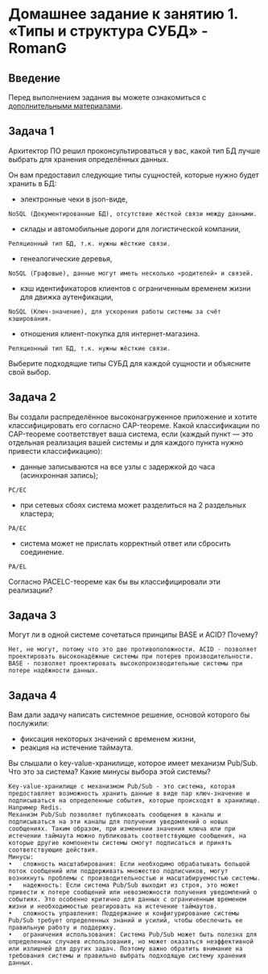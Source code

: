 # Домашнее задание к занятию 1. «Типы и структура СУБД» - RomanG

## Введение

Перед выполнением задания вы можете ознакомиться с 
[дополнительными материалами](https://github.com/netology-code/virt-homeworks/tree/virt-11/additional).

## Задача 1

Архитектор ПО решил проконсультироваться у вас, какой тип БД 
лучше выбрать для хранения определённых данных.

Он вам предоставил следующие типы сущностей, которые нужно будет хранить в БД:

- электронные чеки в json-виде,
```
NoSQL (Документированные БД), отсутствие жёсткой связи между данными.
```
-  склады и автомобильные дороги для логистической компании,
```
Реляционный тип БД, т.к. нужны жёсткие связи.
```
- генеалогические деревья,
```
NoSQL (Графовые), данные могут иметь несколько «родителей» и связей.
```
- кэш идентификаторов клиентов с ограниченным временем жизни для движка аутенфикации,
```
NoSQL (Ключ-значение), для ускорения работы системы за счёт кэширования.
```
- отношения клиент-покупка для интернет-магазина.
```
Реляционный тип БД, т.к. нужны жёсткие связи.
```

Выберите подходящие типы СУБД для каждой сущности и объясните свой выбор.

## Задача 2

Вы создали распределённое высоконагруженное приложение и хотите классифицировать его согласно 
CAP-теореме. Какой классификации по CAP-теореме соответствует ваша система, если 
(каждый пункт — это отдельная реализация вашей системы и для каждого пункта нужно привести классификацию):

- данные записываются на все узлы с задержкой до часа (асинхронная запись);
```
PC/EC
```
- при сетевых сбоях система может разделиться на 2 раздельных кластера;
```
PA/EC
```
- система может не прислать корректный ответ или сбросить соединение.
```
PA/EL
```

Согласно PACELC-теореме как бы вы классифицировали эти реализации?

## Задача 3

Могут ли в одной системе сочетаться принципы BASE и ACID? Почему?
```
Нет, не могут, потому что это две противоположности. ACID - позволяет проектировать высоконадёжные системы при потерев производительности.
BASE - позволяет проектировать высокопроизводительные системы при потере надёжности данных.
```

## Задача 4

Вам дали задачу написать системное решение, основой которого бы послужили:

- фиксация некоторых значений с временем жизни,
- реакция на истечение таймаута.

Вы слышали о key-value-хранилище, которое имеет механизм Pub/Sub. 
Что это за система? Какие минусы выбора этой системы?
```
Key-value-хранилище с механизмом Pub/Sub - это система, которая предоставляет возможность хранить данные в виде пар ключ-значение и подписываться на определенные события, которые происходят в хранилище. Например Redis.
Механизм Pub/Sub позволяет публиковать сообщения в каналы и подписываться на эти каналы для получения уведомлений о новых сообщениях. Таким образом, при изменении значения ключа или при истечении таймаута можно публиковать соответствующие сообщения, на которые другие компоненты системы смогут подписаться и принять соответствующие действия.
Минусы:
•	сложность масштабирования: Если необходимо обрабатывать большой поток сообщений или поддерживать множество подписчиков, могут возникнуть проблемы с производительностью и масштабируемостью системы.
•	надежность: Если система Pub/Sub выходит из строя, это может привести к потере сообщений или невозможности получения уведомлений о событиях. Это особенно критично для данных с ограниченным временем жизни и необходимостью реагировать на истечение таймаутов.
•	сложность управления: Поддержание и конфигурирование системы Pub/Sub требует определенных знаний и усилий, чтобы обеспечить ее правильную работу и поддержку.
•	ограничения использования: Система Pub/Sub может быть полезна для определенных случаев использования, но может оказаться неэффективной или излишней для других задач. Поэтому важно обратить внимание на требования системы и правильно выбрать подходящую систему хранения данных.
```

